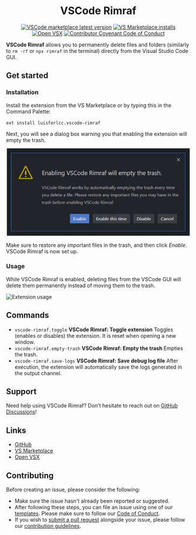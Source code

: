 <div align="center">

# VSCode Rimraf

[![VSCode marketplace latest version](https://img.shields.io/visual-studio-marketplace/v/luisferlcc.vscode-rimraf?color=blue&logo=visualstudiocode&logoColor=27b4f4)](https://marketplace.visualstudio.com/items?itemName=luisferlcc.vscode-rimraf)
[![VS Marketplace installs](https://img.shields.io/visual-studio-marketplace/i/luisferlcc.vscode-rimraf?label=installs&logo=visualstudiocode&logoColor=27b4f4)](https://marketplace.visualstudio.com/items?itemName=luisferlcc.vscode-rimraf)
[![Open VSX](https://img.shields.io/badge/Open%20VSX-open--vsx.org-%23c160ef)](https://open-vsx.org/extension/luisferlcc/vscode-rimraf)
[![Contributor Covenant Code of Conduct](https://img.shields.io/badge/Contributor%20Covenant-2.1-5e0d73)](https://github.com/luisferlcc/vscode-rimraf/blob/master/.github/CODE_OF_CONDUCT.md)

</div>

**VSCode Rimraf** allows you to permanently delete files and folders (similarly to `rm -rf` or `npx rimraf` in the terminal) directly
from the Visual Studio Code GUI.

## Get started

### Installation

Install the extension from the VS Marketplace or by typing this in the Command Palette:

```sh-session
ext install luisferlcc.vscode-rimraf
```

Next, you will see a dialog box warning you that enabling the extension will empty the trash.

<div align="center">
	<img src="https://raw.githubusercontent.com/luisferlcc/vscode-rimraf/HEAD/media/warning.jpg" alt="Trash warning" width="500">
</div>

Make sure to restore any important files in the trash, and then click _Enable_. VSCode Rimraf is now set up.

### Usage

While VSCode Rimraf is enabled, deleting files from the VSCode GUI will delete them permanently instead of moving them to the trash.

![Extension usage](https://raw.githubusercontent.com/luisferlcc/vscode-rimraf/HEAD/media/get-started.gif)

## Commands

- `vscode-rimraf.toggle` **VSCode Rimraf: Toggle extension** Toggles (enables or disables) the extension. It is reset when opening a
  new window.
- `vscode-rimraf.empty-trash` **VSCode Rimraf: Empty the trash** Empties the trash.
- `vscode-rimraf.save-logs` **VSCode Rimraf: Save debug log file** After execution, the extension will automatically save the logs
  generated in the output channel.

## Support

Need help using VSCode Rimraf? Don't hesitate to reach out on
[GitHub Discussions](https://github.com/luisferlcc/vscode-rimraf/discussions/categories/q-a)!

## Links

- [GitHub](https://github.com/luisferlcc/vscode-rimraf)
- [VS Marketplace](https://marketplace.visualstudio.com/items?itemName=luisferlcc.vscode-rimraf)
- [Open VSX](https://open-vsx.org/extension/luisferlcc/vscode-rimraf)

## Contributing

Before creating an issue, please consider the following:

- Make sure the issue hasn't already been reported or suggested.
- After following these steps, you can file an issue using one of our
  [templates](https://github.com/luisferlcc/vscode-rimraf/issues/new/choose). Please make sure to follow our
  [Code of Conduct](https://github.com/luisferlcc/vscode-rimraf/blob/master/.github/CODE_OF_CONDUCT.md).
- If you wish to [submit a pull request](https://github.com/luisferlcc/vscode-rimraf/compare) alongside your issue, please follow our
  [contribution guidelines](https://github.com/luisferlcc/vscode-rimraf/blob/master/.github/CONTRIBUTING.md).
